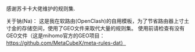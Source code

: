 感谢苏卡卡大佬维护的规则集.

关于钠(Na)：
这是我在软路由(OpenClash)的自用模板，为了节省路由器上寸土寸金的存储空间，使用了GEO文件来取代大量的规则集。
使用前请检查有没有GEO文件（这是mihomo官方的GEO项目： https://github.com/MetaCubeX/meta-rules-dat）
